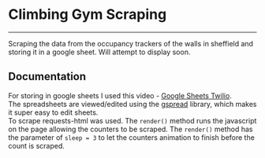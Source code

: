 # Climbing Gym Scraping
---
Scraping the data from the occupancy trackers of the walls in sheffield and storing it in a google sheet. Will attempt to display soon.

## Documentation 
For storing in google sheets I used this video - [Google Sheets Twilio](https://www.youtube.com/watch?v=vISRn5qFrkM).  
The spreadsheets are viewed/edited using the [gspread](https://gspread.readthedocs.io/en/latest/index.html) library, which makes it super easy to edit sheets.  
To scrape requests-html was used. The `render()` method runs the javascript on the page allowing the counters to be scraped. The `render()` method has the parameter of `sleep = 3` to let the counters animation to finish before the count is scraped.  